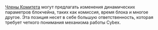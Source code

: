 [Члены Комитета](introduction/committee) могут предлагать изменения динамических параметров блокчейна, таких как комиссия, время блока и многое другое. Эта позиция несет в себе большую ответственность, которая требует четкого понимания механизма работы Cybex.